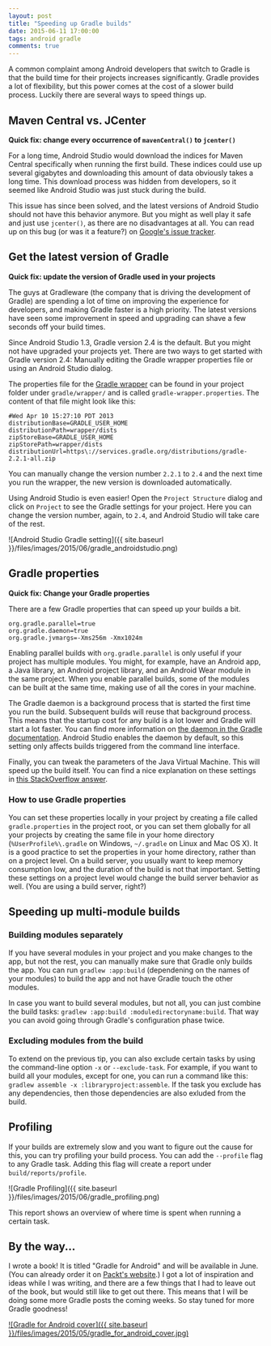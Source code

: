 ```yaml
---
layout: post
title: "Speeding up Gradle builds"
date: 2015-06-11 17:00:00
tags: android gradle
comments: true
---
```

A common complaint among Android developers that switch to Gradle is that the build time for their projects increases significantly. Gradle provides a lot of flexibility, but this power comes at the cost of a slower build process. Luckily there are several ways to speed things up.

## Maven Central vs. JCenter

**Quick fix: change every occurrence of `mavenCentral()` to `jcenter()`**

For a long time, Android Studio would download the indices for Maven Central specifically when running the first build. These indices could use up several gigabytes and downloading this amount of data obviously takes a long time. This download process was hidden from developers, so it seemed like Android Studio was just stuck during the build.

This issue has since been solved, and the latest versions of Android Studio should not have this behavior anymore. But you might as well play it safe and just use `jcenter()`, as there are no disadvantages at all. You can read up on this bug (or was it a feature?) on [Google's issue tracker](https://code.google.com/p/android/issues/detail?id=72061).

## Get the latest version of Gradle

**Quick fix: update the version of Gradle used in your projects**

The guys at Gradleware (the company that is driving the development of Gradle) are spending a lot of time on improving the experience for developers, and making Gradle faster is a high priority. The latest versions have seen some improvement in speed and upgrading can shave a few seconds off your build times.

Since Android Studio 1.3, Gradle version 2.4 is the default. But you might not have upgraded your projects yet. There are two ways to get started with Gradle version 2.4: Manually editing the Gradle wrapper properties file or using an Android Studio dialog.

The properties file for the [Gradle wrapper](http://kevinpelgrims.com/blog/2015/05/25/use-the-gradle-wrapper-for-your-android-projects/ "Using the Gradle Wrapper for Android projects") can be found in your project folder under `gradle/wrapper/` and is called `gradle-wrapper.properties`. The content of that file might look like this:

```
#Wed Apr 10 15:27:10 PDT 2013
distributionBase=GRADLE_USER_HOME
distributionPath=wrapper/dists
zipStoreBase=GRADLE_USER_HOME
zipStorePath=wrapper/dists
distributionUrl=https\://services.gradle.org/distributions/gradle-2.2.1-all.zip
```

You can manually change the version number `2.2.1` to `2.4` and the next time you run the wrapper, the new version is downloaded automatically.

Using Android Studio is even easier! Open the `Project Structure` dialog and click on `Project` to see the Gradle settings for your project. Here you can change the version number, again, to `2.4`, and Android Studio will take care of the rest.

![Android Studio Gradle setting]({{ site.baseurl }}/files/images/2015/06/gradle_androidstudio.png)

## Gradle properties

**Quick fix: Change your Gradle properties**

There are a few Gradle properties that can speed up your builds a bit.

```
org.gradle.parallel=true
org.gradle.daemon=true
org.gradle.jvmargs=-Xms256m -Xmx1024m
```

Enabling parallel builds with `org.gradle.parallel` is only useful if your project has multiple modules. You might, for example, have an Android app, a Java library, an Android project library, and an Android Wear module in the same project. When you enable parallel builds, some of the modules can be built at the same time, making use of all the cores in your machine.

The Gradle daemon is a background process that is started the first time you run the build. Subsequent builds will reuse that background process.  This means that the startup cost for any build is a lot lower and Gradle will start a lot faster. You can find more information on [the daemon in the Gradle documentation](https://docs.gradle.org/current/userguide/gradle_daemon.html "Gradle Daemon documentation").
Android Studio enables the daemon by default, so this setting only affects builds triggered from the command line interface.

Finally, you can tweak the parameters of the Java Virtual Machine. This will speed up the build itself. You can find a nice explanation on these settings in [this StackOverflow answer](http://stackoverflow.com/a/14763095 "StackOverflow - JVM arguments").

### How to use Gradle properties

You can set these properties locally in your project by creating a file called `gradle.properties` in the project root, or you can set them globally for all your projects by creating the same file in your home directory (`%UserProfile%\.gradle` on Windows, `~/.gradle` on Linux and Mac OS X). It is a good practice to set the properties in your home directory, rather than on a project level. On a build server, you usually want to keep memory consumption low, and the duration of the build is not that important. Setting these settings on a project level would change the build server behavior as well. (You are using a build server, right?)

## Speeding up multi-module builds

### Building modules separately

If you have several modules in your project and you make changes to the app, but not the rest, you can manually make sure that Gradle only builds the app. You can run `gradlew :app:build` (dependening on the names of your modules) to build the app and not have Gradle touch the other modules.

In case you want to build several modules, but not all, you can just combine the build tasks: `gradlew :app:build :moduledirectoryname:build`. That way you can avoid going through Gradle's configuration phase twice.

### Excluding modules from the build

To extend on the previous tip, you can also exclude certain tasks by using the command-line option `-x` or `--exclude-task`. For example, if you want to build all your modules, except for one, you can run a command like this: `gradlew assemble -x :libraryproject:assemble`. If the task you exclude has any dependencies, then those dependencies are also exluded from the build.

## Profiling

If your builds are extremely slow and you want to figure out the cause for this, you can try profiling your build process. You can add the `--profile` flag to any Gradle task. Adding this flag will create a report under `build/reports/profile`.

![Gradle Profiling]({{ site.baseurl }}/files/images/2015/06/gradle_profiling.png)

This report shows an overview of where time is spent when running a certain task.

## By the way...

I wrote a book! It is titled "Gradle for Android" and will be available in June. (You can already order it on [Packt's website](https://www.packtpub.com/application-development/gradle-android "Gradle for Android - Packt Publishing").) I got a lot of inspiration and ideas while I was writing, and there are a few things that I had to leave out of the book, but would still like to get out there. This means that I will be doing some more Gradle posts the coming weeks. So stay tuned for more Gradle goodness!

[![Gradle for Android cover]({{ site.baseurl }}/files/images/2015/05/gradle_for_android_cover.jpg)](https://www.packtpub.com/application-development/gradle-android "Gradle for Android - Packt Publishing")
